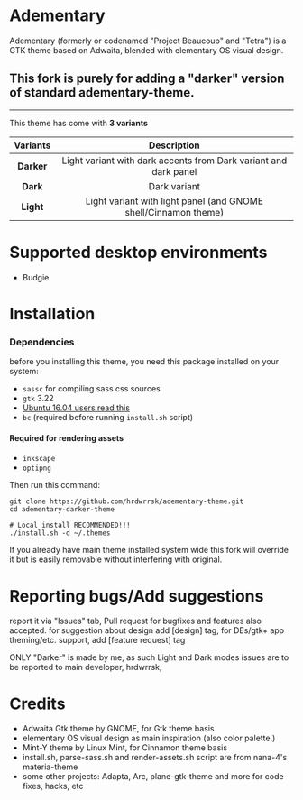 Adementary
======
Adementary (formerly or codenamed "Project Beaucoup" and "Tetra") is a GTK theme based on Adwaita, blended with elementary OS visual design.

This fork is purely for adding a "darker" version of standard adementary-theme.
-------------------

-------------------
This theme has come with **3 variants**

**Variants** | **Description**
:-: | :-:
**Darker** | Light variant with dark accents from Dark variant and dark panel
**Dark** | Dark variant
**Light** | Light variant with light panel (and GNOME shell/Cinnamon theme)

# Supported desktop environments
- Budgie

# Installation
### Dependencies
before you installing this theme, you need this package installed on your system:
- `sassc` for compiling sass css sources
- `gtk` 3.22
- [Ubuntu 16.04 users read this](https://github.com/hrdwrrsk/tetra-gtk-theme/wiki/Ubuntu-16.04-users-read-this)
- `bc` (required before running `install.sh` script)

#### Required for rendering assets
- `inkscape`
- `optipng`

Then run this command:

```
git clone https://github.com/hrdwrrsk/adementary-theme.git
cd adementary-darker-theme

# Local install RECOMMENDED!!!
./install.sh -d ~/.themes
```

If you already have main theme installed system wide this fork will override it but is easily removable without interfering with original.

# Reporting bugs/Add suggestions
report it via "Issues" tab, Pull request for bugfixes and features also accepted.
for suggestion about design add [design] tag, for DEs/gtk+ app theming/etc. support, add [feature request] tag

ONLY "Darker" is made by me, as such Light and Dark modes issues are to be reported to main developer, hrdwrrsk,

# Credits
- Adwaita Gtk theme by GNOME, for Gtk theme basis
- elementary OS visual design as main inspiration (also color palette.)
- Mint-Y theme by Linux Mint, for Cinnamon theme basis
- install.sh, parse-sass.sh and render-assets.sh script are from nana-4's materia-theme
- some other projects: Adapta, Arc, plane-gtk-theme and more for code fixes, hacks, etc
